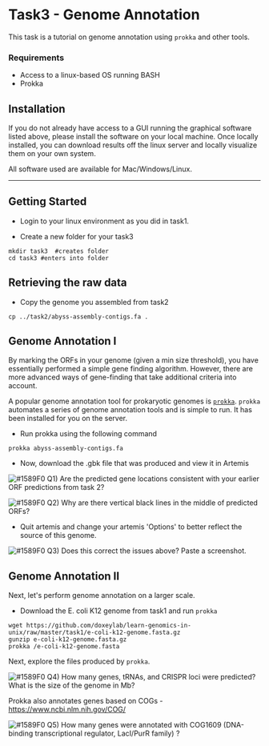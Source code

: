 # Task3 - Genome Annotation

This task is a tutorial on genome annotation using `prokka` and other tools.

### Requirements

* Access to a linux-based OS running BASH
* Prokka

## Installation

If you do not already have access to a GUI running the graphical software listed above, please install the software on your local machine. Once locally installed, you can download results off the linux server and locally visualize them on your own system.

All software used are available for Mac/Windows/Linux.

---

## Getting Started

* Login to your linux environment as you did in task1.

* Create a new folder for your task3

```
mkdir task3  #creates folder
cd task3 #enters into folder
```

## Retrieving the raw data

* Copy the genome you assembled from task2

```
cp ../task2/abyss-assembly-contigs.fa . 
```

## Genome Annotation I

By marking the ORFs in your genome (given a min size threshold), you have essentially performed a simple gene finding algorithm. However, there are more advanced ways of gene-finding that take additional criteria into account.

A popular genome annotation tool for prokaryotic genomes is [`prokka`](https://github.com/tseemann/prokka).
`prokka` automates a series of genome annotation tools and is simple to run. It has been installed for you on the server.

* Run prokka using the following command

```
prokka abyss-assembly-contigs.fa
```

* Now, download the .gbk file that was produced and view it in Artemis

![#1589F0](https://placehold.it/15/1589F0/000000?text=+) Q1) Are the predicted gene locations consistent with your earlier ORF predictions from task 2? 

![#1589F0](https://placehold.it/15/1589F0/000000?text=+) Q2) Why are there vertical black lines in the middle of predicted ORFs?

* Quit artemis and change your artemis 'Options' to better reflect the source of this genome. 

![#1589F0](https://placehold.it/15/1589F0/000000?text=+) Q3) Does this correct the issues above? Paste a screenshot.

## Genome Annotation II

Next, let's perform genome annotation on a larger scale.

* Download the E. coli K12 genome from task1 and run `prokka`

```
wget https://github.com/doxeylab/learn-genomics-in-unix/raw/master/task1/e-coli-k12-genome.fasta.gz
gunzip e-coli-k12-genome.fasta.gz
prokka /e-coli-k12-genome.fasta
```

Next, explore the files produced by `prokka`.

![#1589F0](https://placehold.it/15/1589F0/000000?text=+) Q4) How many genes, tRNAs, and CRISPR loci were predicted? What is the size of the genome in Mb?

Prokka also annotates genes based on COGs - https://www.ncbi.nlm.nih.gov/COG/

![#1589F0](https://placehold.it/15/1589F0/000000?text=+) Q5) How many genes were annotated with COG1609 (DNA-binding transcriptional regulator, LacI/PurR family) ?




